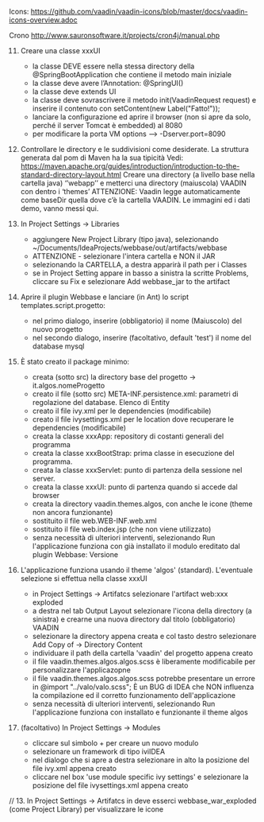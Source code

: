 Icons:
https://github.com/vaadin/vaadin-icons/blob/master/docs/vaadin-icons-overview.adoc

Crono
http://www.sauronsoftware.it/projects/cron4j/manual.php








11. Creare una classe xxxUI
	- la classe DEVE essere nella stessa directory della @SpringBootApplication che contiene il metodo main iniziale
	- la classe deve avere l’Annotation: @SpringUI()
	- la classe deve extends UI
	- la classe deve sovrascrivere il metodo init(VaadinRequest request) e inserire il contenuto con setContent(new Label("Fatto!"));
	- lanciare la configurazione ed aprire il browser (non si apre da solo, perché il server Tomcat è embedded) al 8080
	- per modificare la porta VM options —> -Dserver.port=8090


12. Controllare le directory e le suddivisioni come desiderate.
	La struttura generata dal pom di Maven ha la sua tipicità
	Vedi: https://maven.apache.org/guides/introduction/introduction-to-the-standard-directory-layout.html
	Creare una directory (a livello base nella cartella java) ‘’webapp’’ e metterci una directory (maiuscola) VAADIN con dentro i ‘themes’
	ATTENZIONE: Vaadin legge automaticamente come baseDir quella dove c’è la cartella VAADIN. Le immagini ed i dati demo, vanno messi qui.




9. In Project Settings -> Libraries
    - aggiungere New Project Library (tipo java), selezionando ~/Documents/IdeaProjects/webbase/out/artifacts/webbase
    - ATTENZIONE - selezionare l'intera cartella e NON il JAR
    - selezionando la CARTELLA, a destra apparirà il path per i Classes
    - se in Project Setting appare in basso a sinistra la scritte Problems, cliccare su Fix e selezionare Add webbase_jar to the artifact

10. Aprire il plugin Webbase e lanciare (in Ant) lo script templates.script.progetto:
    - nel primo dialogo, inserire (obbligatorio) il nome (Maiuscolo) del nuovo progetto
    - nel secondo dialogo, inserire (facoltativo, default 'test') il nome del database mysql

11. È stato creato il package minimo:
    - creata (sotto src) la directory base del progetto -> it.algos.nomeProgetto
    - creato il file (sotto src) META-INF.persistence.xml: parametri di regolazione del database. Elenco di Entity
    - creato il file ivy.xml per le dependencies (modificabile)
    - creato il file ivysettings.xml per le location dove recuperare le dependencies (modificabile)
    - creata la classe xxxApp: repository di costanti generali del programma
    - creata la classe xxxBootStrap: prima classe in esecuzione del programma.
    - creata la classe xxxServlet: punto di partenza della sessione nel server.
    - creata la classe xxxUI: punto di partenza quando si accede dal browser
    - creata la directory vaadin.themes.algos, con anche le icone (theme non ancora funzionante)
    - sostituito il file web.WEB-INF.web.xml
    - sostituito il file web.index.jsp (che non viene utilizzato)
    - senza necessità di ulteriori interventi, selezionando Run l'applicazione funziona con già installato il modulo ereditato
        dal plugin Webbase: Versione

12. L'applicazione funziona usando il theme 'algos' (standard). L'eventuale selezione si effettua nella classe xxxUI
    - in Project Settings -> Artifatcs selezionare l'artifact web:xxx exploded
    - a destra nel tab Output Layout selezionare l'icona della directory (a sinistra) e crearne una nuova directory
        dal titolo (obbligatorio) VAADIN
    - selezionare la directory appena creata e col tasto destro selezionare Add Copy of -> Directory Content
    - individuare il path della cartella 'vaadin' del progetto appena creato
    - il file vaadin.themes.algos.algos.scss è liberamente modificabile per personalizzare l'applicazopne
    - il file vaadin.themes.algos.algos.scss potrebbe presentare un errore in @import "../valo/valo.scss";
        È un BUG di IDEA che NON influenza la compilazione ed il corretto funzionamento dell'applicazione
    - senza necessità di ulteriori interventi, selezionando Run l'applicazione funziona con installato e funzionante il theme algos

13. (facoltativo) In Project Settings -> Modules
    - cliccare sul simbolo + per creare un nuovo modulo
    - selezionare un framework di tipo iviIDEA
    - nel dialogo che si apre a destra selezionare in alto la posizione del file ivy.xml appena creato
    - cliccare nel box 'use module specific ivy settings' e selezionare la posizione del file ivysettings.xml appena creato

// 13. In Project Settings -> Artifatcs in <output root> deve esserci webbase_war_exploded (come Project Library) per visualizzare le icone
 